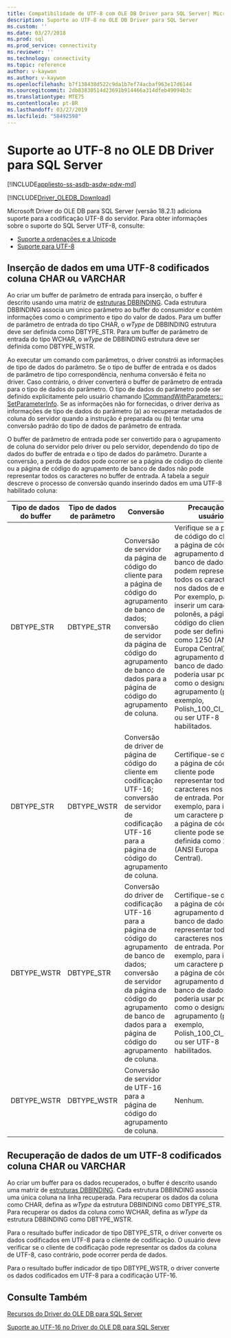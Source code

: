 ```yaml
---
title: Compatibilidade de UTF-8 com OLE DB Driver para SQL Server| Microsoft Docs
description: Suporte ao UTF-8 no OLE DB Driver para SQL Server
ms.custom: ''
ms.date: 03/27/2018
ms.prod: sql
ms.prod_service: connectivity
ms.reviewer: ''
ms.technology: connectivity
ms.topic: reference
author: v-kaywon
ms.author: v-kaywon
ms.openlocfilehash: b7f138438d522c9da1b7ef74acbaf963e17d6144
ms.sourcegitcommit: 2db83830514d23691b914466a314dfeb49094b3c
ms.translationtype: MTE75
ms.contentlocale: pt-BR
ms.lasthandoff: 03/27/2019
ms.locfileid: "58492598"
---
```

# <a name="utf-8-support-in-ole-db-driver-for-sql-server"></a>Suporte ao UTF-8 no OLE DB Driver para SQL Server
[!INCLUDE[appliesto-ss-asdb-asdw-pdw-md](../../../includes/appliesto-ss-asdb-asdw-pdw-md.md)]

[!INCLUDE[Driver_OLEDB_Download](../../../includes/driver_oledb_download.md)]

Microsoft Driver do OLE DB para SQL Server (versão 18.2.1) adiciona suporte para a codificação UTF-8 do servidor. Para obter informações sobre o suporte do SQL Server UTF-8, consulte:
- [Suporte a ordenações e a Unicode](../../../relational-databases/collations/collation-and-unicode-support.md)
- [Suporte para UTF-8](../../../sql-server/what-s-new-in-sql-server-ver15.md#utf-8-support-ctp-23)

## <a name="data-insertion-into-a-utf-8-encoded-char-or-varchar-column"></a>Inserção de dados em uma UTF-8 codificados coluna CHAR ou VARCHAR
Ao criar um buffer de parâmetro de entrada para inserção, o buffer é descrito usando uma matriz de [estruturas DBBINDING](https://go.microsoft.com/fwlink/?linkid=2071182). Cada estrutura DBBINDING associa um único parâmetro ao buffer do consumidor e contém informações como o comprimento e tipo do valor de dados. Para um buffer de parâmetro de entrada do tipo CHAR, o *wType* de DBBINDING estrutura deve ser definida como DBTYPE_STR. Para um buffer de parâmetro de entrada do tipo WCHAR, o *wType* de DBBINDING estrutura deve ser definida como DBTYPE_WSTR.

Ao executar um comando com parâmetros, o driver constrói as informações de tipo de dados do parâmetro. Se o tipo de buffer de entrada e os dados de parâmetro de tipo correspondência, nenhuma conversão é feita no driver. Caso contrário, o driver converterá o buffer de parâmetro de entrada para o tipo de dados do parâmetro. O tipo de dados do parâmetro pode ser definido explicitamente pelo usuário chamando [ICommandWithParameters:: SetParameterInfo](https://go.microsoft.com/fwlink/?linkid=2071577). Se as informações não for fornecidas, o driver deriva as informações de tipo de dados do parâmetro (a) ao recuperar metadados de coluna do servidor quando a instrução é preparada ou (b) tentar uma conversão padrão do tipo de dados de parâmetro de entrada.

O buffer de parâmetro de entrada pode ser convertido para o agrupamento de coluna do servidor pelo driver ou pelo servidor, dependendo do tipo de dados do buffer de entrada e o tipo de dados do parâmetro. Durante a conversão, a perda de dados pode ocorrer se a página de código do cliente ou a página de código do agrupamento de banco de dados não pode representar todos os caracteres no buffer de entrada. A tabela a seguir descreve o processo de conversão quando inserindo dados em uma UTF-8 habilitado coluna:

|Tipo de dados do buffer|Tipo de dados de parâmetro|Conversão|Precaução do usuário|
|---             |---                |---       |---            |
|DBTYPE_STR|DBTYPE_STR|Conversão de servidor da página de código do cliente para a página de código do agrupamento de banco de dados; conversão de servidor da página de código do agrupamento de banco de dados para a página de código do agrupamento de coluna.|Verifique se a página de código do cliente e a página de código do agrupamento de banco de dados podem representar todos os caracteres nos dados de entrada. Por exemplo, para inserir um caractere polonês, a página de código do cliente pode ser definida como 1250 (ANSI Europa Central), e o agrupamento de banco de dados poderia usar polonês como o designador de agrupamento (por exemplo, Polish_100_CI_AS_SC) ou ser UTF-8 habilitados.|
|DBTYPE_STR|DBTYPE_WSTR|Conversão de driver de página de código do cliente em codificação UTF-16; conversão de servidor de codificação UTF-16 para a página de código do agrupamento de coluna.|Certifique-se de que a página de código do cliente pode representar todos os caracteres nos dados de entrada. Por exemplo, para inserir um caractere polonês, a página de código do cliente pode ser definida como 1250 (ANSI Europa Central).|
|DBTYPE_WSTR|DBTYPE_STR|Conversão do driver de codificação UTF-16 para a página de código do agrupamento de banco de dados; conversão de servidor da página de código do agrupamento de banco de dados para a página de código do agrupamento de coluna.|Certifique-se de que a página de código do agrupamento de banco de dados pode representar todos os caracteres nos dados de entrada. Por exemplo, para inserir um caractere polonês, a página de código do agrupamento de banco de dados poderia usar polonês como o designador de agrupamento (por exemplo, Polish_100_CI_AS_SC) ou ser UTF-8 habilitados.|
|DBTYPE_WSTR|DBTYPE_WSTR|Conversão de servidor de UTF-16 para a página de código do agrupamento de coluna.|Nenhum.|

## <a name="data-retrieval-from-a-utf-8-encoded-char-or-varchar-column"></a>Recuperação de dados de um UTF-8 codificados coluna CHAR ou VARCHAR
Ao criar um buffer para os dados recuperados, o buffer é descrito usando uma matriz de [estruturas DBBINDING](https://go.microsoft.com/fwlink/?linkid=2071182). Cada estrutura DBBINDING associa uma única coluna na linha recuperada. Para recuperar os dados da coluna como CHAR, defina as *wType* da estrutura DBBINDING como DBTYPE_STR. Para recuperar os dados da coluna como WCHAR, defina as *wType* da estrutura DBBINDING como DBTYPE_WSTR.

Para o resultado buffer indicador de tipo DBTYPE_STR, o driver converte os dados codificados em UTF-8 para o cliente de codificação. O usuário deve verificar se o cliente de codificação pode representar os dados da coluna de UTF-8, caso contrário, pode ocorrer perda de dados.

Para o resultado buffer indicador de tipo DBTYPE_WSTR, o driver converte os dados codificados em UTF-8 para a codificação UTF-16.
  
## <a name="see-also"></a>Consulte Também  
[Recursos do Driver do OLE DB para SQL Server](../../oledb/features/oledb-driver-for-sql-server-features.md) 

[Suporte ao UTF-16 no Driver do OLE DB para SQL Server](../../oledb/features/utf-16-support-in-oledb-driver-for-sql-server.md)    
  
  

